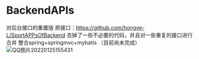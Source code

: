 # BackendAPIs
对后台接口的重置版 原接口：https://github.com/hongye-L/SportAPPsOfBackend
去掉了一些不必要的代码，并且对一些重复的接口进行合并
整合spring+springmvc+mybatis
（目前尚未完成）
![QQ图片20220125155431](https://user-images.githubusercontent.com/74951837/150934860-1e036c80-dcaa-48fb-b44e-5649a70f2924.png)
